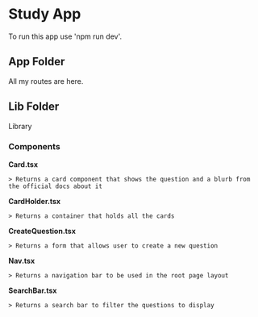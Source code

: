 # Study App
To run this app use 'npm run dev'.

## App Folder
All my routes are here.

## Lib Folder
Library
### Components
**Card.tsx**

    > Returns a card component that shows the question and a blurb from the official docs about it

**CardHolder.tsx**

    > Returns a container that holds all the cards

**CreateQuestion.tsx**

    > Returns a form that allows user to create a new question
**Nav.tsx**

    > Returns a navigation bar to be used in the root page layout

**SearchBar.tsx**

    > Returns a search bar to filter the questions to display